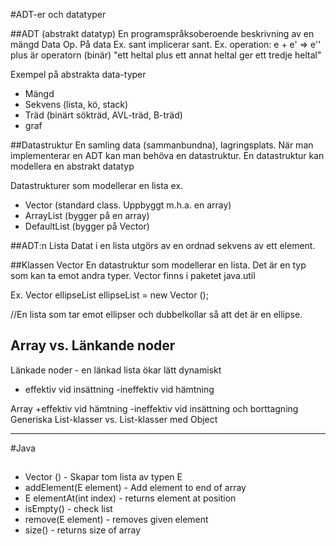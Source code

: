#ADT-er och datatyper

##ADT (abstrakt datatyp)
En programspråksoberoende beskrivning av en mängd
Data
Op. På data
Ex. sant implicerar sant.
Ex. operation: e + e' => e'' plus är operatorn (binär)
"ett heltal plus ett annat heltal ger ett tredje heltal"

Exempel på abstrakta data-typer
-	Mängd
-	Sekvens (lista, kö, stack)
-	Träd (binärt sökträd, AVL-träd, B-träd)
-	graf


##Datastruktur
En samling data (sammanbundna), lagringsplats.
När man implementerar en ADT kan man behöva en datastruktur.
En datastruktur kan modellera en abstrakt datatyp

Datastrukturer som modellerar en lista ex.
-	Vector (standard class. Uppbyggt m.h.a. en array)
-	ArrayList (bygger på en array)
-	DefaultList (bygger på Vector)

##ADT:n Lista
Datat i en lista utgörs av en ordnad sekvens av ett element.

##Klassen Vector
En datastruktur som modellerar en lista.
Det är en typ som kan ta emot andra typer.
Vector finns i paketet java.util

Ex.
Vector <Ellipse> ellipseList
ellipseList = new Vector <Ellipse> ();

//En lista som tar emot ellipser och dubbelkollar så att det är en ellipse.

## Array vs. Länkande noder

Länkade noder - en länkad lista ökar lätt dynamiskt
+ effektiv vid insättning
-ineffektiv vid hämtning

Array
+effektiv vid hämtning
-ineffektiv vid insättning och borttagning
Generiska List-klasser vs. List-klasser med Object




------------------------------------------------------------


#Java
##

* Vector <E>() - Skapar tom lista av typen E
* addElement(E element) - Add element to end of array
* E elementAt(int index) - returns element at position
* isEmpty() - check list
* remove(E element) - removes given element
* size() - returns size of array
